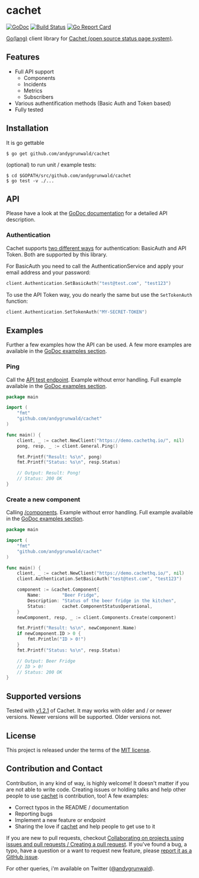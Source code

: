# cachet

[![GoDoc](https://godoc.org/github.com/andygrunwald/cachet?status.svg)](https://godoc.org/github.com/andygrunwald/cachet)
[![Build Status](https://travis-ci.org/andygrunwald/cachet.svg?branch=master)](https://travis-ci.org/andygrunwald/cachet)
[![Go Report Card](https://goreportcard.com/badge/github.com/andygrunwald/cachet)](https://goreportcard.com/report/github.com/andygrunwald/cachet)

[Go(lang)](https://golang.org/) client library for [Cachet (open source status page system)](https://cachethq.io/).

## Features

* Full API support
	* Components
	* Incidents
	* Metrics
	* Subscribers
* Various authentification methods (Basic Auth and Token based)
* Fully tested

## Installation

It is go gettable

    $ go get github.com/andygrunwald/cachet

(optional) to run unit / example tests:

    $ cd $GOPATH/src/github.com/andygrunwald/cachet
    $ go test -v ./...

## API

Please have a look at the [GoDoc documentation](https://godoc.org/github.com/andygrunwald/cachet) for a detailed API description.

### Authentication

Cachet supports [two different ways](https://docs.cachethq.io/docs/api-authentication) for authentication: BasicAuth and API Token.
Both are supported by this library.

For BasicAuth you need to call the AuthenticationService and apply your email address and your password:

```go
client.Authentication.SetBasicAuth("test@test.com", "test123")
```

To use the API Token way, you do nearly the same but use the `SetTokenAuth` function:

```go
client.Authentication.SetTokenAuth("MY-SECRET-TOKEN")
```

## Examples

Further a few examples how the API can be used.
A few more examples are available in the [GoDoc examples section](https://godoc.org/github.com/andygrunwald/cachet#pkg-examples).

### Ping

Call the [API test endpoint](https://docs.cachethq.io/reference#ping). Example without error handling.
Full example available in the [GoDoc examples section](https://godoc.org/github.com/andygrunwald/cachet#pkg-examples).

```go
package main

import (
	"fmt"
	"github.com/andygrunwald/cachet"
)

func main() {
	client, _ := cachet.NewClient("https://demo.cachethq.io/", nil)
	pong, resp, _ := client.General.Ping()

	fmt.Printf("Result: %s\n", pong)
	fmt.Printf("Status: %s\n", resp.Status)

	// Output: Result: Pong!
	// Status: 200 OK
}
```

### Create a new component

Calling [/components](https://docs.cachethq.io/reference#components). Example without error handling.
Full example available in the [GoDoc examples section](https://godoc.org/github.com/andygrunwald/cachet#pkg-examples).

```go
package main

import (
	"fmt"
	"github.com/andygrunwald/cachet"
)

func main() {
	client, _ := cachet.NewClient("https://demo.cachethq.io/", nil)
	client.Authentication.SetBasicAuth("test@test.com", "test123")

	component := &cachet.Component{
		Name:        "Beer Fridge",
		Description: "Status of the beer fridge in the kitchen",
		Status:      cachet.ComponentStatusOperational,
	}
	newComponent, resp, _ := client.Components.Create(component)

	fmt.Printf("Result: %s\n", newComponent.Name)
	if newComponent.ID > 0 {
		fmt.Println("ID > 0!")
	}
	fmt.Printf("Status: %s\n", resp.Status)

	// Output: Beer Fridge
	// ID > 0!
	// Status: 200 OK
}
```

## Supported versions

Tested with [v1.2.1](https://github.com/cachethq/Cachet/releases/tag/v1.2.1) of Cachet.
It may works with older and / or newer versions.
Newer versions will be supported. Older versions not.

## License

This project is released under the terms of the [MIT license](http://en.wikipedia.org/wiki/MIT_License).

## Contribution and Contact

Contribution, in any kind of way, is highly welcome!
It doesn't matter if you are not able to write code.
Creating issues or holding talks and help other people to use [cachet](https://github.com/andygrunwald/cachet) is contribution, too!
A few examples:

* Correct typos in the README / documentation
* Reporting bugs
* Implement a new feature or endpoint
* Sharing the love if [cachet](https://github.com/andygrunwald/cachet) and help people to get use to it

If you are new to pull requests, checkout [Collaborating on projects using issues and pull requests / Creating a pull request](https://help.github.com/articles/creating-a-pull-request/).
If you've found a bug, a typo, have a question or a want to request new feature, please [report it as a GitHub issue](https://github.com/andygrunwald/cachet/issues).

For other queries, i'm available on Twitter ([@andygrunwald](https://twitter.com/andygrunwald)).